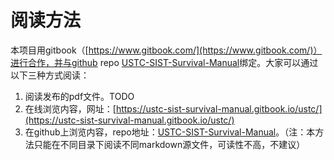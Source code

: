 # 阅读方法

本项目用gitbook（[https://www.gitbook.com/](https://www.gitbook.com/)）进行合作，并与github repo [USTC-SIST-Survival-Manual](https://github.com/shirley-wu/USTC-SIST-Survival-Manual)绑定。大家可以通过以下三种方式阅读：

1. 阅读发布的pdf文件。TODO
2. 在线浏览内容，网址：[https://ustc-sist-survival-manual.gitbook.io/ustc/](https://ustc-sist-survival-manual.gitbook.io/ustc/)
3. 在github上浏览内容，repo地址：[USTC-SIST-Survival-Manual](https://github.com/shirley-wu/USTC-SIST-Survival-Manual)。（注：本方法只能在不同目录下阅读不同markdown源文件，可读性不高，不建议）



